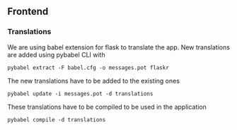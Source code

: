 ## Frontend

### Translations

We are using babel extension for flask to translate the app.
New translations are added using pybabel CLI with

```shell
pybabel extract -F babel.cfg -o messages.pot flaskr
```

The new translations have to be added to the existing ones

```shell
pybabel update -i messages.pot -d translations
```

These translations have to be compiled to be used in the application

```shell
pybabel compile -d translations
```